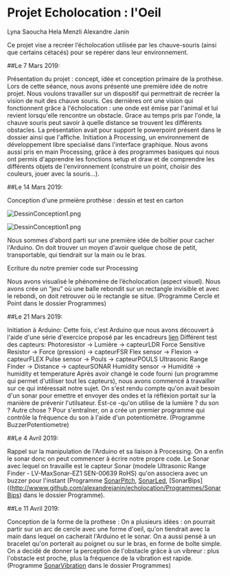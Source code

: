 ﻿# Projet Echolocation : l'Oeil

Lyna Saoucha
Hela Menzli
Alexandre Janin

Ce projet vise a recréer l’écholocation utilisée par les chauve-souris (ainsi que certains cétacés) pour se repérer dans leur environnement.

##Le 7 Mars 2019:

Présentation du projet : concept, idée et conception primaire de la prothèse.
Lors de cette séance, nous avons présenté une première idée de notre projet. Nous voulons travailler sur un dispositif qui permettrait de recréer la vision de nuit des chauve souris. Ces dernières ont une vision qui fonctionnent grâce à l'écholocation : une onde est émise par l'animal et lui revient lorsqu'elle rencontre un obstacle. Grace au temps pris par l'onde, la chauve souris peut savoir à quelle distance se trouvent les différents obstacles.
La présentation avait pour support le powerpoint présent dans le dossier ainsi que l'affiche.
Initiation à Processing, un environnement de développement libre specialisé dans l'interface graphique.
Nous avons aussi pris en main Processing, grâce à des programmes basiques qui nous ont permis d'apprendre les fonctions setup et draw et de comprendre les différents objets de l'environnement (construire un point, choisir des couleurs, jouer avec la souris...).

##Le 14 Mars 2019:

Conception d'une prmeière prothèse : dessin et test en carton

![DessinConception1.png](DessinConception1.png)

![DessinConception1.png](DessinConception1.png)

Nous sommes d'abord parti sur une première idée de boîtier pour cacher l'Arduino. On doit trouver un moyen d'avoir quelque chose de petit, transportable, qui tiendrait sur la main ou le bras.

Ecriture du notre premier code sur Processing

Nous avons visualisé le phénomène de l’écholocation (aspect visuel). Nous avons crée un “jeu” où une balle rebondit sur un rectangle invisible et avec le rebondi, on doit retrouver où le rectangle se situe.
(Programme Cercle et Point dans le dossier Programmes)

##Le 21 Mars 2019:

Initiation à Arduino:
Cette fois, c'est Arduino que nous avons découvert à l'aide d'une série d'exercice proposé par les encadreurs [lien](https://github.com/chevalvert/workshop-upmc-II/tree/master/2-Arduino)
Différent test des capteurs:
Photoresistor → Lumière → capteurLDR
Force Sensitive Resistor → Force (pression) → capteurFSR
Flex sensor → Flexion → capteurFLEX
Pulse sensor → Pouls → capteurPOULS
Ultrasonic Range Finder → Distance → capteurSONAR
Humidity sensor → Humidité → humidity et temperature
Après avoir changé le code fourni (un programme qui permet d'utiliser tout les capteurs), nous avons commencé à travailler sur ce qui intéressait notre sujet. On s'est rendu compte qu'on avait besoin d'un sonar pour emettre et envoyer des ondes et la réfléxion portait sur la manière de prévenir l'utilsateur. Est-ce -qu'on utilise de la lumière ? du son ? Autre chose ? Pour s'entraîner, on a crée un premier programme qui contrôle la fréquence du son à l'aide d'un potentiomètre. (Programme BuzzerPotentiometre)

##Le 4 Avril 2019:

Rappel sur la manipulation de l'Arduino et sa liaison à Processing.
On a enfin le sonar donc on peut commencer à écrire notre propre code. Le Sonar avec lequel on travaille est le capteur Sonar (modele Ultrasonic Range Finder - LV-MaxSonar-EZ1 SEN-00639 RoHS) qu'on associera avec un buzzer pour l'instant (Programme [SonarPitch](http://wwww.github.com/alexandrejanin/echolocation/Programmes/SonarPitch), [SonarLed](http://wwww.github.com/alexandrejanin/echolocation/Programmes/SonarLed), [SonarBips]((http://wwww.github.com/alexandrejanin/echolocation/Programmes/SonarBips) dans le dossier Programme).

##Le 11 Avril 2019:

Conception de la forme de la prothese :
On a plusieurs idées : on pourrait partir sur un arc de cercle avec une forme d'oeil, qu'on tiendrait avec la main dans lequel on cacherait l'Arduino et le sonar. On a aussi pensé à un bracelet qu'on porterait au poignet ou sur le bras, en forme de boîte simple.
On a decidé de donner la perception de l'obstacle grâce à un vibreur : plus l'obstacle est proche, plus la fréquence de la vibration est rapide. (Programme [SonarVibration](http://wwww.github.com/alexandrejanin/echolocation/Programmes/SonarVibration) dans le dossier Programmes)
